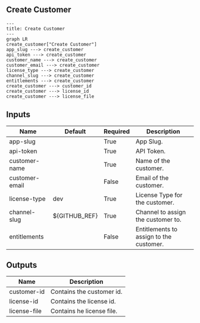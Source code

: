 ## Create Customer

```mermaid
---
title: Create Customer
---
graph LR
create_customer["Create Customer"]
app_slug ---> create_customer
api_token ---> create_customer
customer_name ---> create_customer
customer_email ---> create_customer
license_type ---> create_customer
channel_slug ---> create_customer
entitlements ---> create_customer
create_customer ---> customer_id
create_customer ---> license_id
create_customer ---> license_file
```
## Inputs
| Name | Default | Required | Description |
| --- | --- | --- | --- |
| app-slug |  | True | App Slug. |
| api-token |  | True | API Token. |
| customer-name |  | True | Name of the customer. |
| customer-email |  | False | Email of the customer. |
| license-type | dev | True | License Type for the customer. |
| channel-slug | ${GITHUB_REF} | True | Channel to assign the customer to. |
| entitlements |  | False | Entitlements to assign to the customer. |

## Outputs
| Name | Description |
| --- | --- |
| customer-id | Contains the customer id. |
| license-id | Contains the license id. |
| license-file | Contains he license file. |

